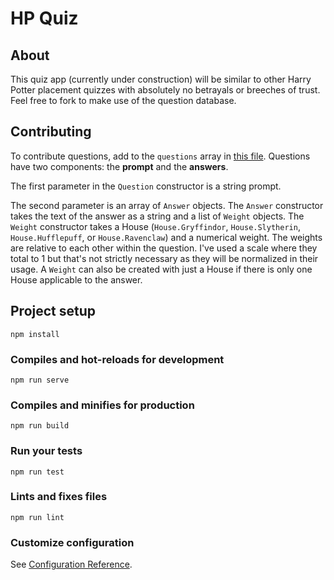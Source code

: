 # HP Quiz

## About
This quiz app (currently under construction) will be similar to other Harry Potter placement quizzes with absolutely no betrayals or breeches of trust. Feel free to fork to make use of the question database.

## Contributing
To contribute questions, add to the `questions` array in [this file](https://github.com/nrabins/hp-quiz/blob/master/src/data/questions.ts). Questions have two components: the **prompt** and the **answers**.

The first parameter in the `Question` constructor is a string prompt.

The second parameter is an array of `Answer` objects. The `Answer` constructor takes the text of the answer as a string and a list of `Weight` objects. The `Weight` constructor takes a House (`House.Gryffindor`, `House.Slytherin`, `House.Hufflepuff`, or `House.Ravenclaw`) and a numerical weight. The weights are relative to each other within the question. I've used a scale where they total to 1 but that's not strictly necessary as they will be normalized in their usage. A `Weight` can also be created with just a House if there is only one House applicable to the answer.

## Project setup
```
npm install
```

### Compiles and hot-reloads for development
```
npm run serve
```

### Compiles and minifies for production
```
npm run build
```

### Run your tests
```
npm run test
```

### Lints and fixes files
```
npm run lint
```

### Customize configuration
See [Configuration Reference](https://cli.vuejs.org/config/).
